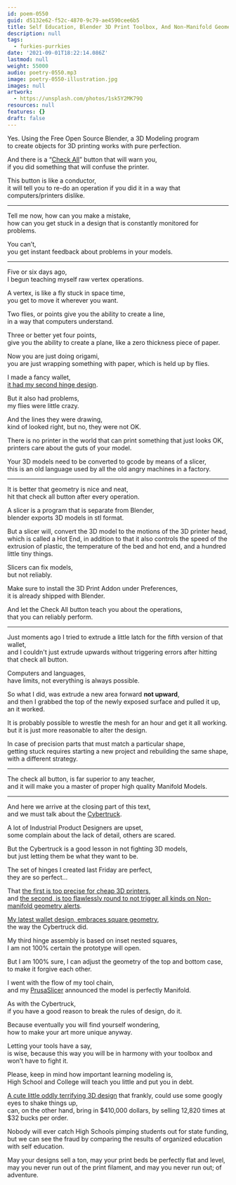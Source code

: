 ```yaml
---
id: poem-0550
guid: d5132e62-f52c-4870-9c79-ae4590cee6b5
title: Self Education, Blender 3D Print Toolbox, And Non-Manifold Geometry
description: null
tags:
  - furkies-purrkies
date: '2021-09-01T18:22:14.086Z'
lastmod: null
weight: 55000
audio: poetry-0550.mp3
image: poetry-0550-illustration.jpg
images: null
artwork:
  - https://unsplash.com/photos/1sk5Y2MK79Q
resources: null
features: {}
draft: false
---
```


Yes. Using the Free Open Source Blender, a 3D Modeling program\
to create objects for 3D printing works with pure perfection.

And there is a “[Check All](https://www.youtube.com/watch?v=XZgYtgTFDNk)” button that will warn you,\
if you did something that will confuse the printer.

This button is like a conductor,\
it will tell you to re-do an operation if you did it in a way that computers/printers dislike.

---

Tell me now, how can you make a mistake,\
how can you get stuck in a design that is constantly monitored for problems.

You can’t,\
you get instant feedback about problems in your models.

---

Five or six days ago,\
I begun teaching myself raw vertex operations.

A vertex, is like a fly stuck in space time,\
you get to move it wherever you want.

Two flies, or points give you the ability to create a line,\
in a way that computers understand.

Three or better yet four points,\
give you the ability to create a plane, like a zero thickness piece of paper.

Now you are just doing origami,\
you are just wrapping something with paper, which is held up by flies.

I made a fancy wallet,\
[it had my second hinge design](https://www.tinkercad.com/things/egCwG9FwWHQ).

But it also had problems,\
my flies were little crazy.

And the lines they were drawing,\
kind of looked right, but no, they were not OK.

There is no printer in the world that can print something that just looks OK,\
printers care about the guts of your model.

Your 3D models need to be converted to gcode by means of a slicer,\
this is an old language used by all the old angry machines in a factory.

---

It is better that geometry is nice and neat,\
hit that check all button after every operation.

A slicer is a program that is separate from Blender,\
blender exports 3D models in stl format.

But a slicer will, convert the 3D model to the motions of the 3D printer head,\
which is called a Hot End, in addition to that it also controls the speed of the extrusion of plastic, the temperature of the bed and hot end, and a hundred little tiny things.

Slicers can fix models,\
but not reliably.

Make sure to install the 3D Print Addon under Preferences,\
it is already shipped with Blender.

And let the Check All button teach you about the operations,\
that you can reliably perform.

---

Just moments ago I tried to extrude a little latch for the fifth version of that wallet,\
and I couldn't just extrude upwards without triggering errors after hitting that check all button.

Computers and languages,\
have limits, not everything is always possible.

So what I did, was extrude a new area forward **not upward**,\
and then I grabbed the top of the newly exposed surface and pulled it up, an it worked.

It is probably possible to wrestle the mesh for an hour and get it all working.\
but it is just more reasonable to alter the design.

In case of precision parts that must match a particular shape,\
getting stuck requires starting a new project and rebuilding the same shape, with a different strategy.

---

The check all button, is far superior to any teacher,\
and it will make you a master of proper high quality Manifold Models.

---

And here we arrive at the closing part of this text,\
and we must talk about the [Cybertruck](https://www.youtube.com/watch?v=6Q3uaepRCl4).

A lot of Industrial Product Designers are upset,\
some complain about the lack of detail, others are scared.

But the Cybertruck is a good lesson in not fighting 3D models,\
but just letting them be what they want to be.

The set of hinges I created last Friday are perfect,\
they are so perfect...

That [the first is too precise for cheap 3D printers](https://www.tinkercad.com/things/jjBMQ6VmdJO),\
and [the second, is too flawlessly round to not trigger all kinds on Non-manifold geometry alerts](https://www.tinkercad.com/things/egCwG9FwWHQ).

[My latest wallet design, embraces square geometry](https://www.tinkercad.com/things/kkERsHNJQ0T),\
the way the Cybertruck did.

My third hinge assembly is based on inset nested squares,\
I am not 100% certain the prototype will open.

But I am 100% sure, I can adjust the geometry of the top and bottom case,\
to make it forgive each other.

I went with the flow of my tool chain,\
and my [PrusaSlicer](https://www.youtube.com/watch?v=G_4H1OTIAK0) announced the model is perfectly Manifold.

As with the Cybertruck,\
if you have a good reason to break the rules of design, do it.

Because eventually you will find yourself wondering,\
how to make your art more unique anyway.

Letting your tools have a say,\
is wise, because this way you will be in harmony with your toolbox and won’t have to fight it.

Please, keep in mind how important learning modeling is,\
High School and College will teach you little and put you in debt.

[A cute little oddly terrifying 3D design](https://www.etsy.com/listing/292024963/3d-printed-polyface-planter) that frankly, could use some googly eyes to shake things up,\
can, on the other hand, bring in $410,000 dollars, by selling 12,820 times at $32 bucks per order.

Nobody will ever catch High Schools pimping students out for state funding,\
but we can see the fraud by comparing the results of organized education with self education.

May your designs sell a ton, may your print beds be perfectly flat and level,\
may you never run out of the print filament, and may you never run out; of adventure.
